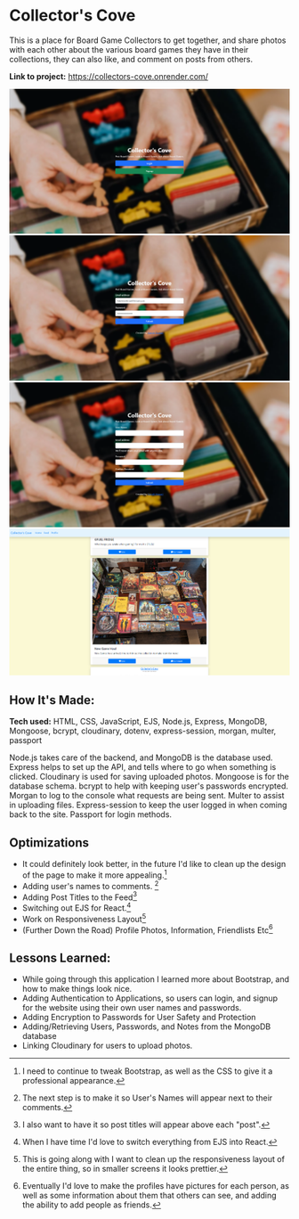 # Collector's Cove

This is a place for Board Game Collectors to get together, and share photos with each other about the various board games they have in their collections, they can also like, and comment on posts from others.

**Link to project:** https://collectors-cove.onrender.com/

![Collector's Cove Main Image](./public/imgs/collectorscovemain.png)
![Collector's Cove Login Image](./public/imgs/cclogin.png)
![Collector's Cove Sign Up Image](./public/imgs/ccsignup.png)
![Collector's Cove Feed Image](./public/imgs/ccfeed.png)

## How It's Made:

**Tech used:** HTML, CSS, JavaScript, EJS, Node.js, Express, MongoDB, Mongoose, bcrypt, cloudinary, dotenv, express-session, morgan, multer, passport

Node.js takes care of the backend, and MongoDB is the database used. Express helps to set up the API, and tells where to go when something is clicked. Cloudinary is used for saving uploaded photos. Mongoose is for the database schema. bcrypt to help with keeping user's passwords encrypted. Morgan to log to the console what requests are being sent. Multer to assist in uploading files. Express-session to keep the user logged in when coming back to the site. Passport for login methods.

## Optimizations

- It could definitely look better, in the future I'd like to clean up the design of the page to make it more appealing.[^1]
- Adding user's names to comments. [^2]
- Adding Post Titles to the Feed[^3]
- Switching out EJS for React.[^4]
- Work on Responsiveness Layout[^5]
- (Further Down the Road) Profile Photos, Information, Friendlists Etc[^6]

## Lessons Learned:

- While going through this application I learned more about Bootstrap, and how to make things look nice.
- Adding Authentication to Applications, so users can login, and signup for the website using their own user names and passwords.
- Adding Encryption to Passwords for User Safety and Protection
- Adding/Retrieving Users, Passwords, and Notes from the MongoDB database
- Linking Cloudinary for users to upload photos.

[^1]: I need to continue to tweak Bootstrap, as well as the CSS to give it a professional appearance.
[^2]: The next step is to make it so User's Names will appear next to their comments.
[^3]: I also want to have it so post titles will appear above each "post".
[^4]: When I have time I'd love to switch everything from EJS into React.
[^5]: This is going along with [^1] I want to clean up the responsiveness layout of the entire thing, so in smaller screens it looks prettier.
[^6]: Eventually I'd love to make the profiles have pictures for each person, as well as some information about them that others can see, and adding the ability to add people as friends.
